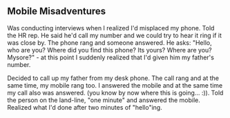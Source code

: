 ## Mobile Misadventures

Was conducting interviews when I realized I'd misplaced my phone. Told the HR rep. He said he'd call my number and we could try to hear it ring if it was close by. The phone rang and someone answered. He asks: "Hello, who are you? Where did you find this phone? Its yours? Where are you? Mysore?" - at this point I suddenly realized that I'd given him my father's number. 

Decided to call up my father from my desk phone. The call rang and at the same time, my mobile rang too. I answered the mobile and at the same time my call also was answered. (you know by now where this is going... :)). Told the person on the land-line, "one minute" and answered the mobile. Realized what I'd done after two minutes of "hello"ing.